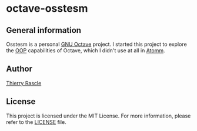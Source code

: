 # octave-osstesm


## General information

Osstesm is a personal [GNU Octave](https://www.gnu.org/software/octave)
project. I started this project to explore the
[OOP](https://en.wikipedia.org/wiki/Object-oriented_programming) capabilities
of Octave, which I didn't use at all in
[Atomm](https://github.com/thierr26/octave_atomm).


## Author

[Thierry Rascle](mailto:thierr26@free.fr)


## License

This project is licensed under the MIT License. For more information, please
refer to the [LICENSE](LICENSE) file.
